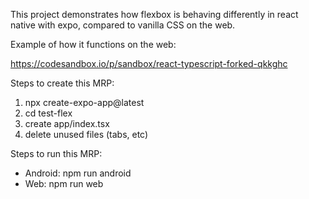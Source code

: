 This project demonstrates how flexbox is behaving differently in react native with expo, compared to vanilla CSS on the web.

Example of how it functions on the web:

https://codesandbox.io/p/sandbox/react-typescript-forked-qkkghc

Steps to create this MRP:

1. npx create-expo-app@latest
2. cd test-flex
3. create app/index.tsx
4. delete unused files (tabs, etc)

Steps to run this MRP:

- Android: npm run android
- Web: npm run web
